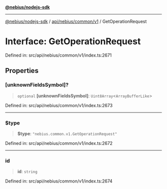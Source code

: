 [**@nebius/nodejs-sdk**](../../../../../README.md)

---

[@nebius/nodejs-sdk](../../../../../README.md) / [api/nebius/common/v1](../README.md) / GetOperationRequest

# Interface: GetOperationRequest

Defined in: src/api/nebius/common/v1/index.ts:2671

## Properties

### \[unknownFieldsSymbol\]?

> `optional` **\[unknownFieldsSymbol\]**: `Uint8Array`\<`ArrayBufferLike`\>

Defined in: src/api/nebius/common/v1/index.ts:2673

---

### $type

> **$type**: `"nebius.common.v1.GetOperationRequest"`

Defined in: src/api/nebius/common/v1/index.ts:2672

---

### id

> **id**: `string`

Defined in: src/api/nebius/common/v1/index.ts:2674
